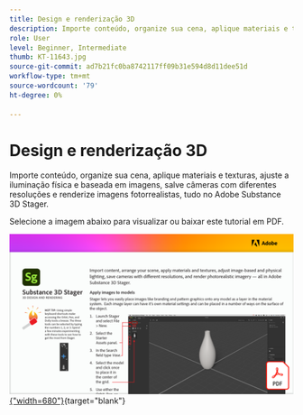 ```yaml
---
title: Design e renderização 3D
description: Importe conteúdo, organize sua cena, aplique materiais e texturas, ajuste a iluminação baseada em imagem e física, salve câmeras com diferentes resoluções e renderize imagens fotorrealistas
role: User
level: Beginner, Intermediate
thumb: KT-11643.jpg
source-git-commit: ad7b21fc0ba8742117ff09b31e594d8d11dee51d
workflow-type: tm+mt
source-wordcount: '79'
ht-degree: 0%

---
```


# Design e renderização 3D

Importe conteúdo, organize sua cena, aplique materiais e texturas, ajuste a iluminação física e baseada em imagens, salve câmeras com diferentes resoluções e renderize imagens fotorrealistas, tudo no Adobe Substance 3D Stager.

Selecione a imagem abaixo para visualizar ou baixar este tutorial em PDF.

[![Imagem da primeira página do tutorial](assets/Substance3DStager.png){&quot;width=680&quot;}](assets/Adobe-Substance-Stager.pdf){target=&quot;blank&quot;}